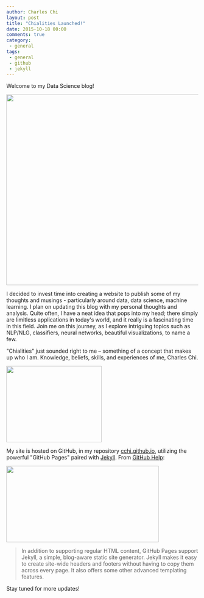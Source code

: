 ```yaml
---
author: Charles Chi
layout: post
title: "Chialities Launched!"
date: 2015-10-18 00:00
comments: true
category:
 - general
tags:
 - general
 - github
 - jekyll
---
```


Welcome to my Data Science blog!

<img src="https://pixabay.com/static/uploads/photo/2012/11/28/10/35/rocket-launch-67646_960_720.jpg" style="width:800px;height:500px;">


I decided to invest time into creating a website to publish some of my thoughts and musings - particularly around data, data science, machine learning. I plan on updating this blog with my personal thoughts and analysis. Quite often, I have a neat idea that pops into my head; there simply are limitless applications in today's world, and it really is a fascinating time in this field. Join me on this journey, as I explore intriguing topics such as NLP/NLG, classifiers, neural networks, beautiful visualizations, to name a few.

"Chialities" just sounded right to me – something of a concept that makes up who I am. Knowledge, beliefs, skills, and experiences of me, Charles Chi.

<img src="https://assets-cdn.github.com/images/modules/logos_page/Octocat.png" style="width:250px;height:200px;">

My site is hosted on GitHub, in my repository [cchi.github.io](https://github.com/cchi/cchi.github.io), utilizing the powerful "GitHub Pages" paired with [Jekyll](https://github.com/jekyll/jekyll). From [GitHub Help](https://help.github.com/articles/using-jekyll-with-pages/):

<img src="https://jekyllrb.com/img/logo-2x.png" style="width:400px;height:200px;">


> In addition to supporting regular HTML content, GitHub Pages support Jekyll, a simple, blog-aware static site generator. Jekyll makes it easy to create site-wide headers and footers without having to copy them across every page. It also offers some other advanced templating features.

Stay tuned for more updates!
